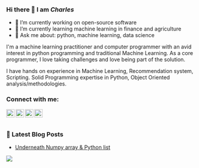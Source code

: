 ### Hi there 👋 I am ***Charles***

- 🔭 I’m currently working on open-source software
- 🌱 I’m currently learning machine learning in finance and agriculture
- 💬 Ask me about: python, machine learning, data science

I'm a machine learning practitioner and computer programmer with an avid interest in python programming and traditional Machine Learning. As a core programmer, I love taking challenges and love being part of the solution.

I have hands on experience in Machine Learning, Recommendation system, Scripting. Solid Programming expertise in Python, Object Oriented analysis/methodologies.

### Connect with me:

[<img align="left" alt="codeSTACKr | Twitter" width="22px" src="https://cdn.jsdelivr.net/npm/simple-icons@v3/icons/twitter.svg" />](https://twitter.com/charlespatel)
[<img align="left" alt="codeSTACKr | LinkedIn" width="22px" src="https://cdn.jsdelivr.net/npm/simple-icons@v3/icons/linkedin.svg" />](https://www.linkedin.com/in/charlespatel/)
[<img align="left" alt="codeSTACKr | Instagram" width="22px" src="https://cdn.jsdelivr.net/npm/simple-icons@v3/icons/medium.svg" />](https://medium.com/@charlespatel)
[<img align="left" alt="codeSTACKr | Twitter" width="22px" src="https://cdn.jsdelivr.net/npm/simple-icons@v3/icons/yahoo.svg" />](mailto:charlespatel007@yahoo.com?subject=Important!&body=Hi.)

<br/>
<br/>

### 📕 Latest Blog Posts
<!-- BLOG-POST-LIST:START -->
- [Underneath Numpy array & Python list](https://medium.com/@charlespatel/underneath-numpy-array-python-list-42a30e62f693)

<img align="left" src="https://github-readme-stats.vercel.app/api?username=acharles7&show_icons=true&hide_border=true&include_all_commits=true" />
